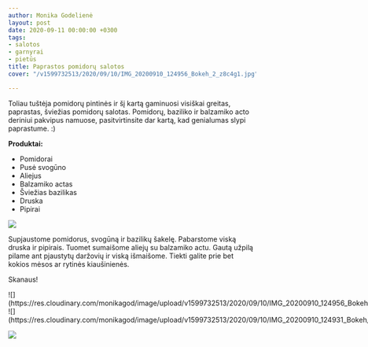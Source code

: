 ```yaml
---
author: Monika Godelienė
layout: post
date: 2020-09-11 00:00:00 +0300
tags:
- salotos
- garnyrai
- pietūs
title: Paprastos pomidorų salotos
cover: "/v1599732513/2020/09/10/IMG_20200910_124956_Bokeh_2_z8c4g1.jpg"

---
```

Toliau tuštėja pomidorų pintinės ir šį kartą gaminuosi visiškai greitas, paprastas, šviežias pomidorų salotas. Pomidorų, baziliko ir balzamiko acto deriniui pakvipus namuose, pasitvirtinsite dar kartą, kad genialumas slypi paprastume. :)  
  
**Produktai:**

* Pomidorai
* Pusė svogūno
* Aliejus
* Balzamiko actas
* Šviežias bazilikas
* Druska
* Pipirai


![](https://res.cloudinary.com/monikagod/image/upload/v1599732513/2020/09/10/IMG_20200910_124332_Bokeh_2_bot16n.jpg)  

Supjaustome pomidorus, svogūną ir bazilikų šakelę. Pabarstome viską druska ir pipirais. Tuomet sumaišome aliejų su balzamiko actu. Gautą užpilą pilame ant pjaustytų daržovių ir viską išmaišome. Tiekti galite prie bet kokios mėsos ar rytinės kiaušinienės.  
  
Skanaus!  

<div class="row">
<div class="six columns" markdown="1">
![](https://res.cloudinary.com/monikagod/image/upload/v1599732513/2020/09/10/IMG_20200910_124956_Bokeh_2_z8c4g1.jpg)
</div>
<div class="six columns" markdown="1">
![](https://res.cloudinary.com/monikagod/image/upload/v1599732513/2020/09/10/IMG_20200910_124931_Bokeh_2_we7rmz.jpg)
</div>
</div>

![](https://res.cloudinary.com/monikagod/image/upload/v1599732521/2020/09/10/IMG_20200910_125349_Bokeh_2_xsowfn.jpg)